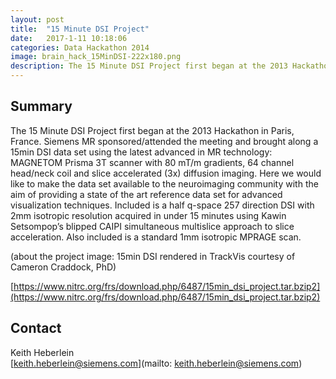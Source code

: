 ```yaml
---
layout: post
title:  "15 Minute DSI Project"
date:   2017-1-11 10:18:06
categories: Data Hackathon 2014
image: brain_hack_15MinDSI-222x180.png
description: The 15 Minute DSI Project first began at the 2013 Hackathon in Paris, France.
---
```

## Summary
The 15 Minute DSI Project first began at the 2013 Hackathon in Paris, France. Siemens MR sponsored/attended the meeting and brought along a 15min DSI data set using the latest advanced in MR technology: MAGNETOM Prisma 3T scanner with 80 mT/m gradients, 64 channel head/neck coil and slice accelerated (3x) diffusion imaging. Here we would like to make the data set available to the neuroimaging community with the aim of providing a state of the art reference data set for advanced visualization techniques. Included is a half q-space 257 direction DSI with 2mm isotropic resolution acquired in under 15 minutes using Kawin Setsompop’s blipped CAIPI simultaneous multislice approach to slice acceleration. Also included is a standard 1mm isotropic MPRAGE scan.

(about the project image: 15min DSI rendered in TrackVis courtesy of Cameron Craddock, PhD)

[https://www.nitrc.org/frs/download.php/6487/15min_dsi_project.tar.bzip2](https://www.nitrc.org/frs/download.php/6487/15min_dsi_project.tar.bzip2)


## Contact  
Keith Heberlein  
[keith.heberlein@siemens.com](mailto: keith.heberlein@siemens.com)  
